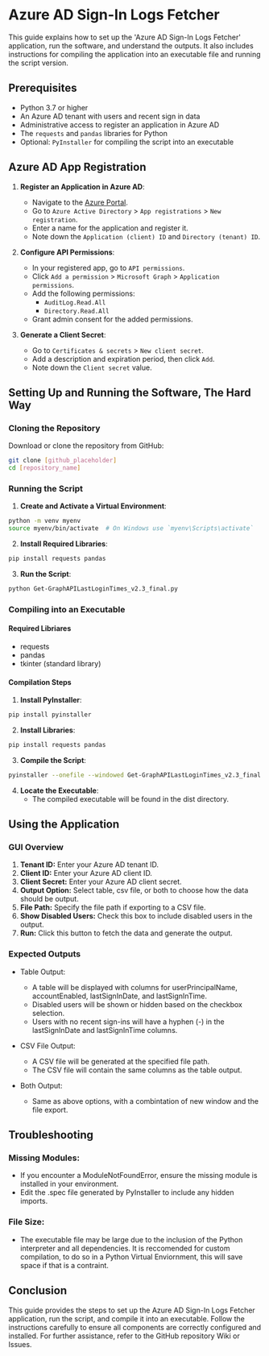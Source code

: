 # Azure AD Sign-In Logs Fetcher

This guide explains how to set up the 'Azure AD Sign-In Logs Fetcher' application, run the software, and understand the outputs. It also includes instructions for compiling the application into an executable file and running the script version.

## Prerequisites

- Python 3.7 or higher
- An Azure AD tenant with users and recent sign in data
- Administrative access to register an application in Azure AD
- The `requests` and `pandas` libraries for Python
- Optional: `PyInstaller` for compiling the script into an executable

## Azure AD App Registration

1. **Register an Application in Azure AD**:
   - Navigate to the [Azure Portal](https://portal.azure.com/).
   - Go to `Azure Active Directory` > `App registrations` > `New registration`.
   - Enter a name for the application and register it.
   - Note down the `Application (client) ID` and `Directory (tenant) ID`.

2. **Configure API Permissions**:
   - In your registered app, go to `API permissions`.
   - Click `Add a permission` > `Microsoft Graph` > `Application permissions`.
   - Add the following permissions:
     - `AuditLog.Read.All`
     - `Directory.Read.All`
   - Grant admin consent for the added permissions.

3. **Generate a Client Secret**:
   - Go to `Certificates & secrets` > `New client secret`.
   - Add a description and expiration period, then click `Add`.
   - Note down the `Client secret` value.

## Setting Up and Running the Software, The Hard Way

### Cloning the Repository

Download or clone the repository from GitHub:

```sh
git clone [github_placeholder]
cd [repository_name]
```

### Running the Script
1. **Create and Activate a Virtual Environment**:

```sh
python -m venv myenv
source myenv/bin/activate  # On Windows use `myenv\Scripts\activate`
```

2. **Install Required Libraries**:

```sh
pip install requests pandas
```

3. **Run the Script**:

```sh
python Get-GraphAPILastLoginTimes_v2.3_final.py
```

### Compiling into an Executable

#### Required Libriares
   - requests
   - pandas
   - tkinter (standard library)

#### Compilation Steps

1. **Install PyInstaller**:

```sh
pip install pyinstaller
```
2. **Install Libraries**:
```sh
pip install requests pandas
```

3. **Compile the Script**:

```sh
pyinstaller --onefile --windowed Get-GraphAPILastLoginTimes_v2.3_final.py
```

4. **Locate the Executable**:
   - The compiled executable will be found in the dist directory.


## Using the Application

### GUI Overview
1. **Tenant ID:** Enter your Azure AD tenant ID.
2. **Client ID:** Enter your Azure AD client ID.
3. **Client Secret:** Enter your Azure AD client secret.
4. **Output Option:** Select table, csv file, or both to choose how the data should be output.
5. **File Path:** Specify the file path if exporting to a CSV file.
6. **Show Disabled Users:** Check this box to include disabled users in the output.
7. **Run:** Click this button to fetch the data and generate the output.

### Expected Outputs
   - Table Output:
      - A table will be displayed with columns for userPrincipalName, accountEnabled, lastSignInDate, and lastSignInTime.
      - Disabled users will be shown or hidden based on the checkbox selection.
      - Users with no recent sign-ins will have a hyphen (-) in the lastSignInDate and lastSignInTime columns.

   - CSV File Output:
      - A CSV file will be generated at the specified file path.
      - The CSV file will contain the same columns as the table output.

   - Both Output:
      - Same as above options, with a combintation of new window and the file export.

## Troubleshooting

### Missing Modules:
   - If you encounter a ModuleNotFoundError, ensure the missing module is installed in your environment.
   - Edit the .spec file generated by PyInstaller to include any hidden imports.
### File Size:
   - The executable file may be large due to the inclusion of the Python interpreter and all dependencies. It is reccomended for custom compilation, to do so in a Python Virtual Enviornment, this will save space if that is a contraint.

## Conclusion
This guide provides the steps to set up the Azure AD Sign-In Logs Fetcher application, run the script, and compile it into an executable. Follow the instructions carefully to ensure all components are correctly configured and installed. For further assistance, refer to the GitHub repository Wiki or Issues.
